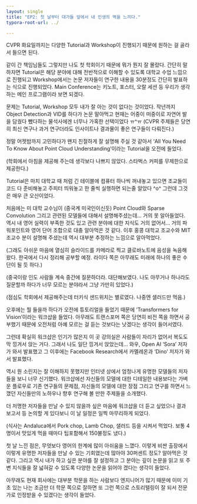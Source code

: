 ```yaml
---
layout: single
title: "EP2: 첫 날부터 대가들 앞에서 내 인생의 벽을 느끼다."
typora-root-url: ../

---
```


CVPR 화요일까지는 다양한 Tutorial과 Workshop이 진행되기 때문에 원하는 걸 골라서 들으면 된다. 

 

같이 간 책임님들도 그렇지만 나도 첫 학회이기 때문에 뭐가 뭔지 잘 몰랐다. 간단히 말하자면 Tutorial은 해당 분야에 대해 전반적으로 이해할 수 있도록 대학교 수업 느낌으로 진행되고 Workshop에서는 논문 저자들이 연구한 내용을 30분정도 간단히 발표하는 식으로 진행되었다. Main Conference는 키노트, 포스터, 오랄 세션 등 우리가 생각하는 메인 프로그램이라 보면 되겠다.

 

문제는 Tutorial, Workshop 모두 내가 잘 아는 것이 없다는 것이었다. 작년까지 Object Detection과 VID를 하다가 논문 말아먹고 현재는 어중이 떠중이로 자연어 발을 담궜다 뺐다하는 물석사에겐 너무나 가혹한 선택이었다 ㅠ^ㅠ (CVPR 주제들은 당연히 최신 연구나 과거 연구더라도 인사이트나 결과물이 좋은 연구들이 다뤄진다.)

 

 

정말 어젯밤까지 고민하다가 왠지 친절하게 잘 설명해 주실 것 같아서 ‘All You Need To Know About Point Cloud Understanding’이라는 Tutorial을 오전에 들었다. 

 

(학회에서 아침을 제공해 주는데 생각보다 나쁘지 않았다. 스타벅스 커피를 무제한으로 제공한다.)

 

Tutorial은 마치 대학교 때 처럼 긴 테이블에 컴퓨터 하나씩 꺼내놓고 있으면 조교들이 코드 다 준비해놓고 주피터 띄워놓고 한 줄씩 실행하면 되는줄 알았다 ^o^ 그런데 그것은 매우 큰 오산이었다.

 

처음에는 미 대학 교수님이 (중국계 미국인이신듯) Point Cloud와 Sparse Convolution 그리고 관련된 모델들에 대해서 설명해주셨는데… 거의 못 알아들었다. 역시 내 영어 실력이 부족한 것도 있고 관련 분야에 대한 지식도 거의 없어서… 거의 파워포인트와 영어 단어 조합으로 대충 알아먹은 것 같다. 이후 홍콩 대학교 조교수와 MIT 조교수 분이 설명해 주셨는데 역시 대부분 추정하는 느낌으로 알아먹었다.

(그래도 아쉬운 마음에 열심히 슬라이드를 카메라로 찍고 클로바노트에 음성을 녹음해 왔다. 한국에서 다시 정리해 공부할 예정. 라이다 쪽은 아무래도 미래에 하나의 좋은 수단이 될 듯 하다.)

(중국이랑 인도 사람들 계속 중간에 질문하더라. 대단해보였다. 나도 아무거나 하나라도 질문할까 하다가 너무 모르는 분야라서 그냥 가만히 있었다.)

 

(점심도 학회에서 제공해주는데 터키식 샌드위치는 별로였다. 나중엔 샐러드만 먹음.)

 

오후에는 뭘 들을까 하다가 오전에 튜토리얼을 들었기 때문에 ‘Transformers for Vision’이라는 워크샵을 들었다. 아무래도 트랜스포머 쪽은 당연히 비전 쪽을 하면서 공부했기 때문에 오전처럼 아예 모르는 걸 듣는 것보다는 낫겠다는 생각이 들어서였다.

 

그런데 확실히 워크샵은 인기가 많은지 이 곳 강의실은 사람들이 자리가 없어서 복도도 막 낑겨서 앉는 거다. 그래서 나도 일단 낑겨서 앉았는데… 와우, Open AI ‘Sora’ 저자가 와서 발표했고 그 이후에는 Facebook Research에서 카멜레온과 ‘Dino’ 저자가 와서 발표했다.

 

역시 뭔 소린지는 잘 이해하지 못했지만 인터넷 상에서 엄청나게 유명한 모델들의 저자들을 보니 너무 신기했다. 워크샵에선 자신들의 모델에 대한 디테일한 내용보다는 가벼운 플로우로 기존 연구들의 문제점, 자신들의 모델에 대한 장점 그리고 연구를 하면서 느꼈던 자신들만의 노하우나 향후 연구해 볼 만한 주제들을 소개했다.

 

더 저명한 저자들을 만날 수 있지 않을까 싶은 마음에 워크샵을 더 듣고 싶었으나 결과 보고서 등 논의할 게 있다보니 이 날 일정은 일찍 마무리하게 되었다.

 

(식사는 Andaluca에서 Pork chop, Lamb Chop, 샐러드 등을 시켜서 먹었다. 보통 4명이서 맛있게 먹을 때마다 팁포함해서 150불정도 냈다.)

 

첫 날 느낀 점은, 무엇보다 영어의 한계에 많이 아쉬움을 느꼈다. 이렇게 비싼 출장에서 이렇게 유명한 저자들을 만날 수 있는 기회였는데 많아야 30퍼센트 정도? 알아먹은 것 같다. 그리고 역시 내가 하고 싶은 분야를 잘 설정하고 그 분야는 깊이 논문을 읽고 또 주변 지식들을 잘 넓혀갈 수 있도록 다양한 논문을 읽어야 겠다는 생각이 들었다.

 

아무래도 현재 회사에는 대부분 학문을 하는 사람보다 엔지니어가 많기 때문에 이미 기초 있는 나는 조금만 더 학문 쪽으로 잘하면 또 그런 쪽으로 스토리텔링이 잘 되서 전문가로 인정받을 수 있겠다는 생각이 들었다.
